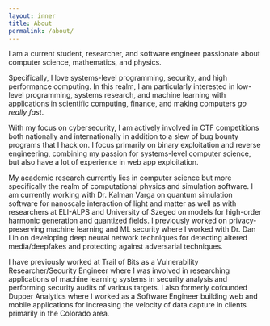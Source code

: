 ```yaml
---
layout: inner
title: About
permalink: /about/
---
```

I am a current student, researcher, and software engineer passionate about computer science, mathematics, and physics.

Specifically, I love systems-level programming, security, and high performance computing. In this realm, I am particularly interested in low-level programming, systems research, and machine learning with applications in scientific computing, finance, and making computers *go really fast*.

With my focus on cybersecurity, I am actively involved in CTF competitions both nationally and internationally in addition to a slew of bug bounty programs that I hack on. I focus primarily on binary exploitation and reverse engineering, combining my passion for systems-level computer science, but also have a lot of experience in web app exploitation.

My academic research currently lies in computer science but more specifically the realm of computational physics and simulation software. I am currently working with Dr. Kalman Varga on quantum simulation software for nanoscale interaction of light and matter as well as with researchers at ELI-ALPS and University of Szeged on models for high-order harmonic generation and quantized fields. I previously worked on privacy-preserving machine learning and ML security where I worked with Dr. Dan Lin on developing deep neural network techniques for detecting altered media/deepfakes and protecting against adversarial techniques.

I have previously worked at Trail of Bits as a Vulnerability Researcher/Security Engineer where I was involved in researching applications of machine learning systems in security analysis and performing security audits of various targets. I also formerly cofounded Dupper Analytics where I worked as a Software Engineer building web and mobile applications for increasing the velocity of data capture in clients primarily in the Colorado area.


